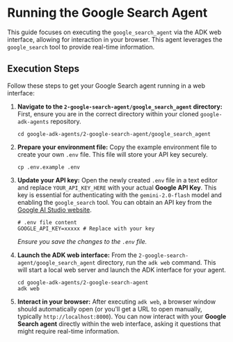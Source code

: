 Running the Google Search Agent
=====================================

This guide focuses on executing the `google_search_agent` via the ADK web interface, allowing for interaction in your browser. This agent leverages the `google_search` tool to provide real-time information.

Execution Steps
---------------

Follow these steps to get your Google Search agent running in a web interface:

1.  **Navigate to the `2-google-search-agent/google_search_agent` directory:** First, ensure you are in the correct directory within your cloned `google-adk-agents` repository.

    ```
    cd google-adk-agents/2-google-search-agent/google_search_agent

    ```

2.  **Prepare your environment file:** Copy the example environment file to create your own `.env` file. This file will store your API key securely.

    ```
    cp .env.example .env

    ```

3.  **Update your API key:** Open the newly created `.env` file in a text editor and replace `YOUR_API_KEY_HERE` with your actual **Google API Key**. This key is essential for authenticating with the `gemini-2.0-flash` model and enabling the `google_search` tool. You can obtain an API key from the [Google AI Studio website](https://aistudio.google.com/app/apikey "null").

    ```
    # .env file content
    GOOGLE_API_KEY=xxxxx # Replace with your key

    ```

    *Ensure you save the changes to the `.env` file.*

4.  **Launch the ADK web interface:** From the `2-google-search-agent/google_search_agent` directory, run the `adk web` command. This will start a local web server and launch the ADK interface for your agent.

    ```
    cd google-adk-agents/2-google-search-agent
    adk web

    ```

5.  **Interact in your browser:** After executing `adk web`, a browser window should automatically open (or you'll get a URL to open manually, typically `http://localhost:8000`). You can now interact with your **Google Search agent** directly within the web interface, asking it questions that might require real-time information.
